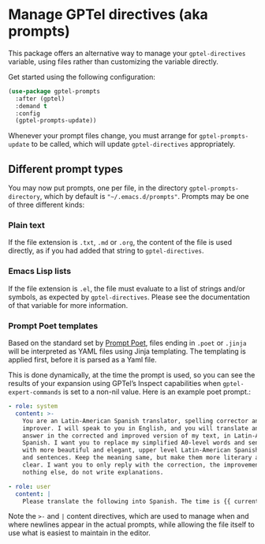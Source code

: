 # Manage GPTel directives (aka prompts)

This package offers an alternative way to manage your `gptel-directives`
variable, using files rather than customizing the variable directly.

Get started using the following configuration:

```lisp
(use-package gptel-prompts
  :after (gptel)
  :demand t
  :config
  (gptel-prompts-update))
```

Whenever your prompt files change, you must arrange for `gptel-prompts-update`
to be called, which will update `gptel-directives` appropriately.

## Different prompt types

You may now put prompts, one per file, in the directory
`gptel-prompts-directory`, which by default is `"~/.emacs.d/prompts"`. Prompts
may be one of three different kinds:

### Plain text

If the file extension is `.txt`, `.md` or `.org`, the content of the file is
used directly, as if you had added that string to `gptel-directives`.

### Emacs Lisp lists

If the file extension is `.el`, the file must evaluate to a list of strings
and/or symbols, as expected by `gptel-directives`. Please see the
documentation of that variable for more information.

### Prompt Poet templates

Based on the standard set by [Prompt
Poet](https://github.com/character-ai/prompt-poet), files ending in `.poet` or
`.jinja` will be interpreted as YAML files using Jinja templating. The
templating is applied first, before it is parsed as a Yaml file.

This is done dynamically, at the time the prompt is used, so you can see the
results of your expansion using GPTel’s Inspect capabilities when
`gptel-expert-commands` is set to a non-nil value. Here is an example poet
prompt.:

```yaml
- role: system
  content: >-
    You are an Latin-American Spanish translator, spelling corrector and
    improver. I will speak to you in English, and you will translate and
    answer in the corrected and improved version of my text, in Latin-American
    Spanish. I want you to replace my simplified A0-level words and sentences
    with more beautiful and elegant, upper level Latin-American Spanish words
    and sentences. Keep the meaning same, but make them more literary and
    clear. I want you to only reply with the correction, the improvements and
    nothing else, do not write explanations.

- role: user
  content: |
    Please translate the following into Spanish. The time is {{ current_time }}:
```

Note the `>-` and `|` content directives, which are used to manage when and
where newlines appear in the actual prompts, while allowing the file itself to
use what is easiest to maintain in the editor.
